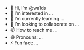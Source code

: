 - 👋 Hi, I’m @wa1ds
- 👀 I’m interested in ...
- 🌱 I’m currently learning ...
- 💞️ I’m looking to collaborate on ...
- 📫 How to reach me ...
- 😄 Pronouns: ...
- ⚡ Fun fact: ...

<!---
wa1ds/wa1ds is a ✨ special ✨ repository because its `README.md` (this file) appears on your GitHub profile.
You can click the Preview link to take a look at your changes.
--->
